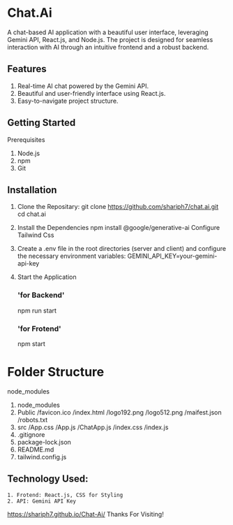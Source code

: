 # Chat.Ai

A chat-based AI application with a beautiful user interface, leveraging Gemini API, React.js, and Node.js. The project is designed for seamless interaction with AI through an intuitive frontend and a robust backend.

## Features
1. Real-time AI chat powered by the Gemini API.
2. Beautiful and user-friendly interface using React.js.
3. Easy-to-navigate project structure.

## Getting Started
Prerequisites
1. Node.js
2. npm
3. Git

## Installation
1. Clone the Repositary:
    git clone https://github.com/shariph7/chat.ai.git
    cd chat.ai

2. Install the Dependencies
    npm install @google/generative-ai
    Configure Tailwind Css

3. Create a .env file in the root directories (server and client) and configure the necessary environment variables:
    GEMINI_API_KEY=your-gemini-api-key

4. Start the Application
    ### 'for Backend'
    npm run start
    ### 'for Frotend'
    npm start

# Folder Structure
node_modules
1. node_modules
2. Public
    /favicon.ico
    /index.html
    /logo192.png
    /logo512.png
    /maifest.json
    /robots.txt
3. src
    /App.css
    /App.js
    /ChatApp.js
    /index.css
    /index.js
4. .gitignore
5. package-lock.json
6. README.md
7. tailwind.config.js

## Technology Used:
    1. Frotend: React.js, CSS for Styling
    2. API: Gemini API Key
https://shariph7.github.io/Chat-Ai/
Thanks For Visiting!
